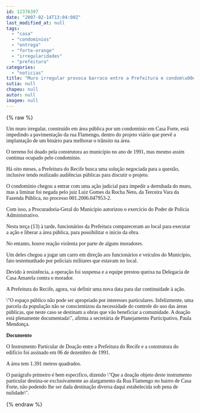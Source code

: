 ```yaml
---
id: 12376397
date: "2007-02-14T13:04:00Z"
last_modified_at: null
tags:
  - "casa"
  - "condominios"
  - "entrega"
  - "forte-orange"
  - "irregularidades"
  - "prefeitura"
categories:
  - "noticias"
title: "Muro irregular provoca barraco entre a Prefeitura e condom\u00ednio em Casa Forte"
sutia: null
chapeu: null
autor: null
imagem: null
---
```

{% raw %}
<p><P><FONT face=Verdana>Um muro irregular, construído em área pública por um condomínio em Casa Forte, está impedindo a pavimentação da rua Flamengo, dentro do projeto viário que prevê a implantação de um binário para melhorar o trânsito na área. </FONT></P></p>
<p><P><FONT face=Verdana>O terreno foi doado pela construtora ao município no ano de 1991, mas mesmo assim continua ocupado pelo condomínio. </FONT></P></p>
<p><P><FONT face=Verdana>Há oito meses, a Prefeitura do Recife busca uma solução negociada para a questão, inclusive tendo realizado audiências públicas para discutir o projeto. </FONT></P></p>
<p><P><FONT face=Verdana>O condomínio chegou a entrar com uma ação judicial para impedir a derrubada do muro, mas a liminar foi negada pelo juiz Luiz Gomes da Rocha Neto, da Terceira Vara da Fazenda Pública, no processo 001.2006.047953-2. </FONT></P></p>
<p><P><FONT face=Verdana>Com isso, a Procuradoria-Geral do Município autorizou o exercício do Poder de Polícia Administrativo. </FONT></P></p>
<p><P><FONT face=Verdana>Nesta terça (13) à tarde, funcionários da Prefeitura compareceram ao local para executar a ação e liberar a área pública, para possibilitar o início da obra. </FONT></P></p>
<p><P><FONT face=Verdana>No entanto, houve reação violenta por parte de alguns moradores. </FONT></P></p>
<p><P><FONT face=Verdana>Um deles chegou a jogar um carro em direção aos funcionários e veículos do Município, fato testemunhado por policiais militares que estavam no local.</FONT></P></p>
<p><P><FONT face=Verdana>Devido à resistência, a operação foi suspensa e a equipe prestou queixa na Delegacia de Casa Amarela contra o morador.</FONT></P></p>
<p><P><FONT face=Verdana>A Prefeitura do Recife, agora, vai definir uma nova data para dar continuidade à ação. </FONT></P></p>
<p><P><FONT face=Verdana>\"O espaço público não pode ser apropriado por interesses particulares. Infelizmente, uma parcela da população não se conscientizou da necessidade do controle do uso das áreas públicas, que neste caso se destinam a obras que vão beneficiar a comunidade. A doação está plenamente documentada\", afirma a secretária de Planejamento Participativo, Paula Mendonça. </FONT></P></p>
<p><P><STRONG><FONT face=Verdana>Documento </FONT></STRONG></P></p>
<p><P><FONT face=Verdana>O Instrumento Particular de Doação entre a Prefeitura do Recife e a construtora do edifício foi assinado em 06 de dezembro de 1991. </FONT></P></p>
<p><P><FONT face=Verdana>A área tem 1.391 metros quadrados. </FONT></P></p>
<p><P><FONT face=Verdana>O parágrafo primeiro é bem específico, dizendo \"Que a doação objeto deste instrumento particular destina-se exclusivamente ao alargamento da Rua Flamengo no bairro de Casa Forte, não podendo lhe ser dada destinação diversa daqui estabelecida sob pena de nulidade\". </FONT></P> </p>
{% endraw %}